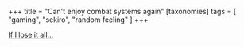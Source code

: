 +++
title = "Can't enjoy combat systems again"
[taxonomies]
tags = [ "gaming", "sekiro", "random feeling" ]
+++

[If I lose it all...](https://www.youtube.com/watch?v=a20Jp7OEZYo)
